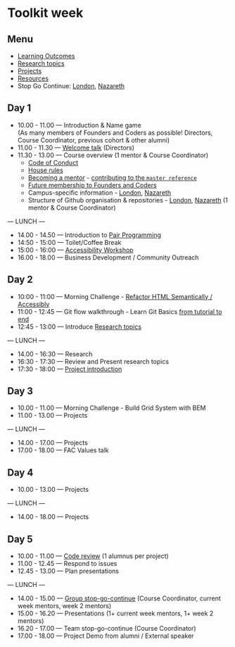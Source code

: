 # Toolkit week

## Menu
- [Learning Outcomes](./learning-outcomes.md)
- [Research topics](./research-afternoon.md)
- [Projects](./project.md)
- [Resources](./resources.md)
- Stop Go Continue: [London](https://github.com/foundersandcoders/london-curriculum/tree/master/stop-go-continue), [Nazareth](https://github.com/foundersandcoders/nazareth-curriculum/tree/master/stop-go-continue)


## Day 1
- 10.00 - 11.00 — Introduction & Name game  
(As many members of Founders and Coders as possible! Directors, Course Coordinator, previous cohort & other alumni)
- 11.00 - 11.30 — [Welcome talk](https://github.com/foundersandcoders/master-reference/blob/master/about.md) (Directors)
- 11.30 - 13.00 — Course overview (1 mentor & Course Coordinator)
    - [Code of Conduct](https://github.com/foundersandcoders/master-reference/blob/master/code_of_conduct.md)
    - [House rules](../general/house-rules.md)
    - [Becoming a mentor](../general/tips-for-mentoring.md) - [contributing to the `master reference`](https://github.com/foundersandcoders/master-reference/blob/master/CONTRIBUTING.md)
    - [Future membership to Founders and Coders](https://github.com/foundersandcoders/london-programme/blob/master/membership.md)
    - Campus-specific information - [London](https://github.com/foundersandcoders/london-curriculum), [Nazareth](https://github.com/foundersandcoders/london-curriculum)
    - Structure of Github organisation & repositories - [London](https://github.com/FAC10), [Nazareth](https://github.com/FACN1) (1 mentor & Course Coordinator)

— LUNCH —
- 14.00 - 14.50 — Introduction to [Pair Programming](https://github.com/foundersandcoders/master-reference/blob/master/coursebook/general/pair-programming.md)
- 14:50 - 15:00 — Toilet/Coffee Break
- 15:00 - 16:00 — [Accessibility Workshop](https://github.com/jsms90/web-accessibility)
- 16.00 - 18.00 — Business Development / Community Outreach

## Day 2
- 10:00 - 11:00 — Morning Challenge - [Refactor HTML Semantically / Accessibly](https://github.com/njsfield/css-gallery-challenge)
- 11:00 - 12:45 — Git flow walkthrough - Learn Git Basics [from tutorial to end](https://github.com/NataliaLKB/learn-git-basics#tutorial)
- 12:45 - 13:00 — Introduce [Research topics](./research-afternoon.md)

— LUNCH —
- 14.00 - 16:30 — Research
- 16:30 - 17:30 — Review and Present research topics
- 17:30 - 18:00 — [Project introduction](.project.md)

## Day 3
- 10.00 - 11.00 — Morning Challenge - Build Grid System with BEM
- 11.00 - 13.00 — Projects

— LUNCH —
- 14.00 - 17.00 — Projects
- 17.00 - 18.00 — FAC Values talk

## Day 4
- 10.00 - 13.00 — Projects

— LUNCH —
- 14.00 - 18.00 — Projects

## Day 5
- 10.00 - 11.00 — [Code review](../general/code-reviews.md) (1 alumnus per project)
- 11.00 - 12.45 — Respond to issues
- 12.45 - 13.00 — Plan presentations

— LUNCH —
- 14.00 - 15.00 — [Group stop-go-continue](https://github.com/foundersandcoders/london-curriculum/tree/master/stop-go-continue) (Course Coordinator, current week mentors, week 2 mentors)
- 15.00 - 16.20 — Presentations (1+ current week mentors, 1+ week 2 mentors)
- 16.20 - 17.00 — Team stop-go-continue (Course Coordinator)
- 17.00 - 18.00 — Project Demo from alumni / External speaker

